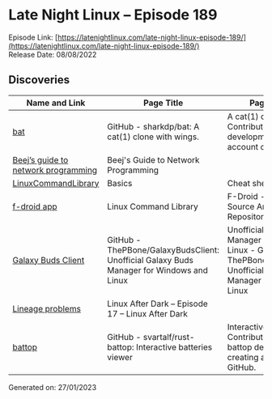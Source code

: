 # Late Night Linux – Episode 189
Episode Link: [https://latenightlinux.com/late-night-linux-episode-189/](https://latenightlinux.com/late-night-linux-episode-189/)  
Release Date: 08/08/2022
## Discoveries

| Name and Link | Page Title | Page Description |
| ----- | ----- | ----- |
| [bat](https://github.com/sharkdp/bat) | GitHub - sharkdp/bat: A cat(1) clone with wings. | A cat(1) clone with wings. Contribute to sharkdp/bat development by creating an account on GitHub. |
| [Beej’s guide to network programming](https://beej.us/guide/bgnet/) | Beej's Guide to Network Programming |  |
| [LinuxCommandLibrary](https://linuxcommandlibrary.com/basics) | Basics | Cheat sheets | Linux Command Library | Handy cheat sheets with linux tips and terminal basics about System control, Users, Files, Package managers, Video and Audio, Hacking tools, Terminal games and many more categories. |
| [f-droid app](https://f-droid.org/zh_Hans/packages/com.inspiredandroid.linuxcommandbibliotheca/) | Linux Command Library | F-Droid - Free and Open Source Android App Repository | 4945 manual pages, 22 basic categories and a bunch of general terminal tips. |
| [Galaxy Buds Client](https://github.com/ThePBone/GalaxyBudsClient) | GitHub - ThePBone/GalaxyBudsClient: Unofficial Galaxy Buds Manager for Windows and Linux | Unofficial Galaxy Buds Manager for Windows and Linux - GitHub - ThePBone/GalaxyBudsClient: Unofficial Galaxy Buds Manager for Windows and Linux |
| [Lineage problems](https://linuxafterdark.net/linux-after-dark-episode-17/) | Linux After Dark – Episode 17 – Linux After Dark |  |
| [battop](https://github.com/svartalf/rust-battop) | GitHub - svartalf/rust-battop: Interactive batteries viewer | Interactive batteries viewer. Contribute to svartalf/rust-battop development by creating an account on GitHub. |

Generated on: 27/01/2023